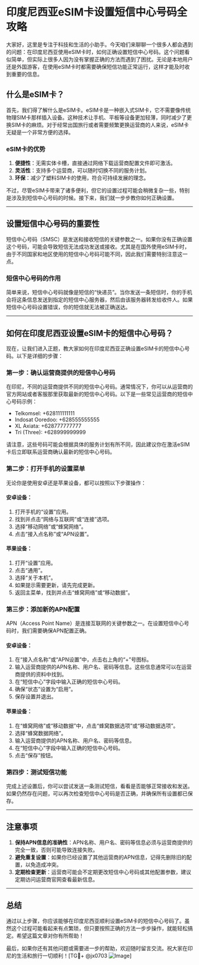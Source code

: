 # 印度尼西亚eSIM卡设置短信中心号码全攻略

大家好，这里是专注于科技和生活的小助手。今天咱们来聊聊一个很多人都会遇到的问题：在印度尼西亚使用eSIM卡时，如何正确设置短信中心号码。这个问题看似简单，但实际上很多人因为没有掌握正确的方法而遇到了困扰。无论是本地用户还是外国游客，在使用eSIM卡时都需要确保短信功能正常运行，这样才能及时收到重要的信息。

## 什么是eSIM卡？

首先，我们得了解什么是eSIM卡。eSIM卡是一种嵌入式SIM卡，它不需要像传统物理SIM卡那样插入设备。这种技术让手机、平板等设备更加轻薄，同时减少了更换SIM卡的麻烦。对于经常出国旅行或者需要频繁更换运营商的人来说，eSIM卡无疑是一个非常方便的选择。

### eSIM卡的优势

1. **便捷性**：无需实体卡槽，直接通过网络下载运营商配置文件即可激活。
2. **灵活性**：支持多个运营商，可以随时切换不同的服务计划。
3. **环保**：减少了塑料SIM卡的使用，符合可持续发展的理念。

不过，尽管eSIM卡带来了诸多便利，但它的设置过程可能会稍微复杂一些，特别是涉及到短信中心号码的时候。接下来，我们就一步步教你如何正确设置。

---

## 设置短信中心号码的重要性

短信中心号码（SMSC）是发送和接收短信的关键参数之一。如果你没有正确设置这个号码，可能会导致短信无法成功发送或接收。尤其是在国外使用eSIM卡时，由于不同国家和地区使用的短信中心号码可能不同，因此我们需要特别注意这一点。

### 短信中心号码的作用

简单来说，短信中心号码就像是短信的“快递员”。当你发送一条短信时，你的手机会将这条信息发送到指定的短信中心服务器，然后由该服务器转发给收件人。如果短信中心号码设置错误，你的短信就无法被正确送达。

---

## 如何在印度尼西亚设置eSIM卡的短信中心号码？

现在，让我们进入正题，教大家如何在印度尼西亚正确设置eSIM卡的短信中心号码。以下是详细的步骤：

### 第一步：确认运营商提供的短信中心号码

在印尼，不同的运营商提供不同的短信中心号码。通常情况下，你可以从运营商的官方网站或者客服那里获取最新的短信中心号码。以下是一些常见运营商的短信中心号码示例：

- Telkomsel: +628111111111
- Indosat Ooredoo: +628555555555
- XL Axiata: +628777777777
- Tri (Three): +628999999999

请注意，这些号码可能会根据具体的服务计划有所不同，因此建议你在激活eSIM卡后立即联系运营商确认最新的短信中心号码。

### 第二步：打开手机的设置菜单

无论你是使用安卓还是苹果设备，都可以按照以下步骤操作：

#### 安卓设备：
1. 打开手机的“设置”应用。
2. 找到并点击“网络与互联网”或“连接”选项。
3. 选择“移动网络”或“蜂窝网络”。
4. 点击“接入点名称”或“APN设置”。

#### 苹果设备：
1. 打开“设置”应用。
2. 点击“通用”。
3. 选择“关于本机”。
4. 如果提示需要更新，请先完成更新。
5. 返回主菜单，找到并点击“蜂窝网络”或“移动数据”。

### 第三步：添加新的APN配置

APN（Access Point Name）是连接互联网的关键参数之一。在设置短信中心号码时，我们需要确保APN配置正确。

#### 安卓设备：
1. 在“接入点名称”或“APN设置”中，点击右上角的“+”号图标。
2. 输入运营商提供的APN名称、用户名、密码等信息。这些信息通常可以在运营商提供的资料中找到。
3. 在“短信中心”字段中输入正确的短信中心号码。
4. 确保“状态”设置为“启用”。
5. 保存设置并退出。

#### 苹果设备：
1. 在“蜂窝网络”或“移动数据”中，点击“蜂窝数据选项”或“移动数据选项”。
2. 选择“蜂窝数据网络”。
3. 输入运营商提供的APN名称、用户名、密码等信息。
4. 在“短信中心”字段中输入正确的短信中心号码。
5. 点击“保存”按钮。

### 第四步：测试短信功能

完成上述设置后，你可以尝试发送一条测试短信，看看是否能够正常接收和发送。如果仍然存在问题，可以再次检查短信中心号码是否正确，并确保所有设置都已保存。

---

## 注意事项

1. **保持APN信息的准确性**：APN名称、用户名、密码等信息必须与运营商提供的完全一致，否则可能导致连接失败。
2. **避免重复设置**：如果你已经设置了其他运营商的APN信息，记得先删除旧的配置，以免造成冲突。
3. **定期检查更新**：运营商可能会不定期更改短信中心号码或其他配置参数，建议定期访问运营商官网查看最新信息。

---

## 总结

通过以上步骤，你应该能够在印度尼西亚顺利设置eSIM卡的短信中心号码了。虽然这个过程可能看起来有点繁琐，但只要按照正确的方法一步步操作，就能轻松搞定。希望这篇文章对你有所帮助！

最后，如果你还有其他问题或需要进一步的帮助，欢迎随时留言交流。祝大家在印尼的生活和旅行一切顺利！[TG💪+ @jx0703 ![Image](https://github.com/user-attachments/assets/dbca1d08-cadb-493c-b0ec-ad6f7a83f270)]